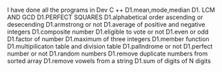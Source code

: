 I have done all the programs in Dev C ++
D1.mean,mode,median
D1. LCM AND GCD
D1.PERFECT SQUARES
D1.alphabetical order ascending or desecending
D1.armstrong or not
D1.average of positive and negative integers
D1.composite number
D1.eligible to vote or not
D1.even or odd
D1.factor of number
D1.maximum of three integers
D1.member function
D1.multipilicaton table and division table
D1.pallndrome or not
D1.perfect number or not
D1.random numbers
D1.remove duplicate numbers from sorted array
D1.remove vowels from a string
D1.sum of digits of N digits
